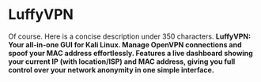 # LuffyVPN
Of course. Here is a concise description under 350 characters.  **LuffyVPN: Your all-in-one GUI for Kali Linux. Manage OpenVPN connections and spoof your MAC address effortlessly. Features a live dashboard showing your current IP (with location/ISP) and MAC address, giving you full control over your network anonymity in one simple interface.**
